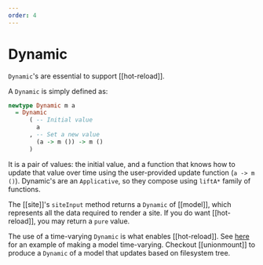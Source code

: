 ```yaml
---
order: 4
---
```


# Dynamic


`Dynamic`'s are essential to support [[hot-reload]].

A `Dynamic` is simply defined as:

```haskell
newtype Dynamic m a
  = Dynamic
      ( -- Initial value
        a
      , -- Set a new value
        (a -> m ()) -> m ()
      )
```

It is a pair of values: the initial value, and a function that knows how to update that value over time using the user-provided update function (`a -> m ()`). Dynamic's are an `Applicative`, so they compose using `liftA*` family of functions. 

The [[site]]'s `siteInput` method returns a `Dynamic` of [[model]], which represents all the data required to render a site. If you do want [[hot-reload]], you may return a `pure` value.

The use of a time-varying `Dynamic` is what enables [[hot-reload]]. See [here](https://github.com/fpindia/fpindia-site/pull/24/files) for an example of making a model time-varying. Checkout [[unionmount]] to produce a `Dynamic` of a model that updates based on filesystem tree.